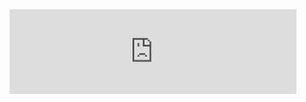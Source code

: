 <iframe src="https://azu.github.io/github-issue-widget/?owner=efcl&repo=efcl.github.io&limit=3&random"
        allowtransparency="true" frameborder="0" scrolling="0" width="100%"></iframe>
